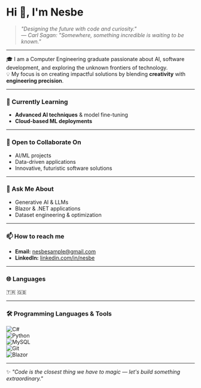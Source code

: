 # Hi 👋, I'm Nesbe  

> *"Designing the future with code and curiosity."*  
> — *Carl Sagan: "Somewhere, something incredible is waiting to be known."*  

---

🎓 I am a Computer Engineering graduate passionate about AI, software development, and exploring the unknown frontiers of technology.  
💡 My focus is on creating impactful solutions by blending **creativity** with **engineering precision**.  

---

### 🌱 Currently Learning
- **Advanced AI techniques** & model fine-tuning  
- **Cloud-based ML deployments**  

---

### 🤝 Open to Collaborate On
- AI/ML projects  
- Data-driven applications  
- Innovative, futuristic software solutions  

---

### 💬 Ask Me About
- Generative AI & LLMs  
- Blazor & .NET applications  
- Dataset engineering & optimization  

---

### 📫 How to reach me
- **Email:** [nesbesample@gmail.com](mailto:nesbesample@gmail.com)  
- **LinkedIn:** [linkedin.com/in/nesbe](https://linkedin.com/in/nesbe)  

---

### 🌐 Languages
🇹🇷 🇬🇧 

---

### 🛠 Programming Languages & Tools
![C#](https://img.shields.io/badge/C%23-239120?style=for-the-badge&logo=c-sharp&logoColor=white)  
![Python](https://img.shields.io/badge/Python-3776AB?style=for-the-badge&logo=python&logoColor=white)  
![MySQL](https://img.shields.io/badge/MySQL-005C84?style=for-the-badge&logo=mysql&logoColor=white)  
![Git](https://img.shields.io/badge/Git-F05032?style=for-the-badge&logo=git&logoColor=white)  
![Blazor](https://img.shields.io/badge/Blazor-512BD4?style=for-the-badge&logo=blazor&logoColor=white)  

---

✨ *"Code is the closest thing we have to magic — let's build something extraordinary."*  
